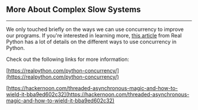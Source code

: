 ## More About Complex Slow Systems

*****

We only touched briefly on the ways we can use concurrency to improve our
programs. If you're interested in learning more, [this
article](https://realpython.com/python-concurrency/) from Real Python has a lot
of details on the different ways to use concurrency in Python.

Check out the following links for more information:

[https://realpython.com/python-concurrency/](https://realpython.com/python-concurrency/)

[https://hackernoon.com/threaded-asynchronous-magic-and-how-to-wield-it-bba9ed602c32](https://hackernoon.com/threaded-asynchronous-magic-and-how-to-wield-it-bba9ed602c32)

